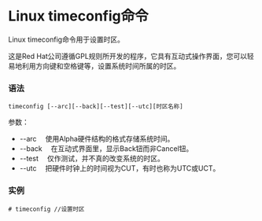 # Linux timeconfig命令

Linux timeconfig命令用于设置时区。

这是Red Hat公司遵循GPL规则所开发的程序，它具有互动式操作界面，您可以轻易地利用方向键和空格键等，设置系统时间所属的时区。

### 语法

    timeconfig [--arc][--back][--test][--utc][时区名称]

参数：

- --arc 　使用Alpha硬件结构的格式存储系统时间。
- --back 　在互动式界面里，显示Back钮而非Cancel钮。
- --test 　仅作测试，并不真的改变系统的时区。
- --utc 　把硬件时钟上的时间视为CUT，有时也称为UTC或UCT。

### 实例

    # timeconfig //设置时区
    